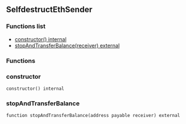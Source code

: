 
## SelfdestructEthSender

### Functions list
- [constructor() internal](#constructor)
- [stopAndTransferBalance(receiver) external](#stopandtransferbalance)

### Functions
### constructor

```solidity
constructor() internal
```

### stopAndTransferBalance

```solidity
function stopAndTransferBalance(address payable receiver) external
```

